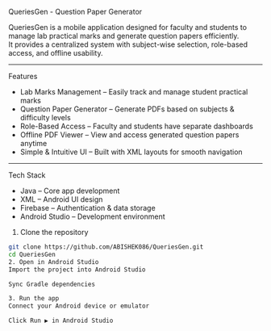 QueriesGen - Question Paper Generator

QueriesGen is a mobile application designed for faculty and students to manage lab practical marks and generate question papers efficiently.  
It provides a centralized system with subject-wise selection, role-based access, and offline usability.  

---
Features  
- Lab Marks Management – Easily track and manage student practical marks  
- Question Paper Generator – Generate PDFs based on subjects & difficulty levels  
- Role-Based Access – Faculty and students have separate dashboards  
- Offline PDF Viewer – View and access generated question papers anytime  
- Simple & Intuitive UI – Built with XML layouts for smooth navigation  

---

Tech Stack  
- Java – Core app development  
- XML – Android UI design  
- Firebase – Authentication & data storage  
- Android Studio – Development environment

1. Clone the repository  
```bash
git clone https://github.com/ABISHEK086/QueriesGen.git
cd QueriesGen
2. Open in Android Studio
Import the project into Android Studio

Sync Gradle dependencies

3. Run the app
Connect your Android device or emulator

Click Run ▶ in Android Studio

 

